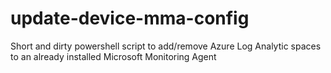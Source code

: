 # update-device-mma-config
Short and dirty powershell script to add/remove Azure Log Analytic spaces to an already installed Microsoft Monitoring Agent
